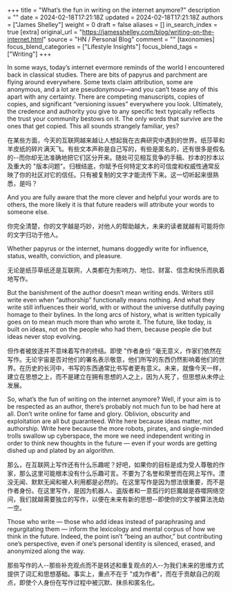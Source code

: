 +++
title = "What’s the fun in writing on the internet anymore?"
description = ""
date = 2024-02-18T17:21:18Z
updated = 2024-02-18T17:21:18Z
authors = ["James Shelley"]
weight = 0
draft = false
aliases = []
in_search_index = true
[extra]
original_url = "https://jamesshelley.com/blog/writing-on-the-internet.html"
source = "HN / Personal Blog"
comment = ""
[taxonomies]
focus_blend_categories = ["Lifestyle Insights"]
focus_blend_tags = ["Writing"]
+++

In some ways, today’s internet evermore reminds of the world I encountered back in classical studies. There are bits of papyrus and parchment are flying around everywhere. Some texts claim attribution, some are anonymous, and a lot are pseudonymous—and you can’t tease any of this apart with any certainty. There are competing manuscripts, copies of copies, and significant “versioning issues” everywhere you look. Ultimately, the credence and authority you give to any specific text typically reflects the trust your community bestows on it. The only words that survive are the ones that get copied. This all sounds strangely familiar, yes?

在某些方面，今天的互联网越来越让人想起我在古典研究中遇到的世界。纸莎草和羊皮纸的碎片满天飞。有些文本声称是自己写的，有些是匿名的，还有很多是假名的--而你却无法准确地把它们区分开来。随处可见相互竞争的手稿、抄本的抄本以及重大的 "版本问题"。归根结底，你赋予任何特定文本的可信度和权威性通常反映了你的社区对它的信任。只有被复制的文字才能流传下来。这一切听起来很熟悉，是吗？

And you are fully aware that the more clever and helpful your words are to others, the more likely it is that future readers will attribute your words to someone else.

你完全清楚，你的文字越是巧妙，对他人的帮助越大，未来的读者就越有可能将你的文字归功于他人。

Whether papyrus or the internet, humans doggedly write for influence, status, wealth, conviction, and pleasure.

无论是纸莎草纸还是互联网，人类都在为影响力、地位、财富、信念和快乐而执着地写作。

But the banishment of the author doesn’t mean writing ends. Writers still write even when “authorship” functionally means nothing. And what they write still influences their world, with or without the universe dutifully paying homage to their bylines. In the long arcs of history, what is written typically goes on to mean much more than who wrote it. The future, like today, is built on ideas, not on the people who had them, because people die but ideas never stop evolving.

但作者被放逐并不意味着写作的终结。即使 "作者身份 "毫无意义，作家们依然在写作。无论宇宙是否对他们的署名表示敬意，他们所写的东西仍然影响着他们的世界。在历史的长河中，书写的东西通常比书写者更有意义。未来，就像今天一样，建立在思想之上，而不是建立在拥有思想的人之上，因为人死了，但思想从未停止发展。

So, what’s the fun of writing on the internet anymore? Well, if your aim is to be respected as an author, there’s probably not much fun to be had here at all. Don’t write online for fame and glory. Oblivion, obscurity and exploitation are all but guaranteed. Write here because ideas matter, not authorship. Write here because the more robots, pirates, and single-minded trolls swallow up cyberspace, the more we need independent writing in order to think new thoughts in the future — even if your words are getting dished up and plated by an algorithm.

那么，在互联网上写作还有什么乐趣呢？好吧，如果你的目标是成为受人尊敬的作家，那么这里可能根本没有什么乐趣可言。不要为了名誉和荣誉而在网上写作。湮没无闻、默默无闻和被人利用都是必然的。在这里写作是因为想法很重要，而不是作者身份。在这里写作，是因为机器人、盗版者和一意孤行的巨魔越是吞噬网络空间，我们就越需要独立的写作，以便在未来有新的思想--即使你的文字被算法洗劫一空。

Those who write — those who add ideas instead of paraphrasing and regurgitating them — inform the lexicology and mental corpus of how we think in the future. Indeed, the point isn’t “being an author,” but contributing one’s perspective, even if one’s personal identity is silenced, erased, and anonymized along the way.

那些写作的人--那些补充观点而不是转述和重复观点的人--为我们未来的思维方式提供了词汇和思想基础。事实上，重点不在于 "成为作者"，而在于贡献自己的观点，即使个人身份在写作过程中被沉默、抹杀和匿名化。
